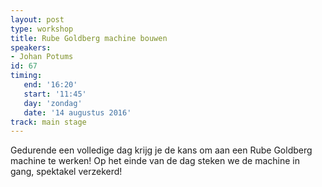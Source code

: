 ```yaml
---
layout: post
type: workshop
title: Rube Goldberg machine bouwen
speakers:
- Johan Potums
id: 67
timing: 
   end: '16:20'
   start: '11:45'
   day: 'zondag'
   date: '14 augustus 2016'
track: main stage
---
```

Gedurende een volledige dag krijg je de kans om aan een Rube Goldberg machine te werken! Op het einde van de dag steken we de machine in gang, spektakel verzekerd!